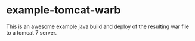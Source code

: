 # example-tomcat-warb

This is an awesome example java build and deploy of the resulting
war file to a tomcat 7 server.

